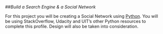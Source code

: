 ##_Build a Search Engine & a Social Network_

For this project you will be creating a Social Network using [Python](../technology/programming/python.md).
You will be using StackOverflow, Udacity and UIT’s other Python
resources to complete this profile.
Design will also be taken into consideration.
